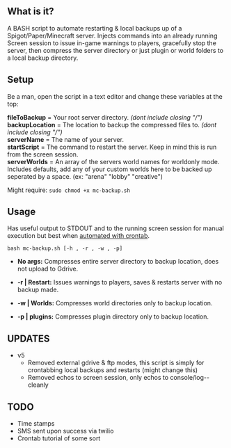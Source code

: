 ## What is it?
A BASH script to automate restarting & local backups up of a Spigot/Paper/Minecraft server. Injects commands into an already running Screen session to issue in-game warnings to players, gracefully stop the server, then compress the server directory or just plugin or world folders to a local backup directory.

## Setup    
Be a man, open the script in a text editor and change these variables at the top:  

**fileToBackup** = Your root server directory. *(dont include closing "/")*  
**backupLocation** = The location to backup the compressed files to. *(dont include closing "/")*   
**serverName** = The name of your server.  
**startScript** = The command to restart the server. Keep in mind this is run from the screen session.  
**serverWorlds** = An array of the servers world names for worldonly mode. Includes defaults, add any of your custom worlds here to be backed up seperated by a space. (ex: "arena" "lobby" "creative")  

Might require: ``sudo chmod +x mc-backup.sh``  

## Usage  

Has useful output to STDOUT and to the running screen session for manual execution but best when [automated with crontab](https://www.liquidweb.com/kb/create-a-cron-task-in-ubuntu-16-04/).

``bash mc-backup.sh [-h , -r , -w , -p] ``

- **No args:** Compresses entire server directory to backup location, does not upload to Gdrive.  

- **-r | Restart:** Issues warnings to players, saves & restarts server with no backup made.  

- **-w | Worlds:** Compresses world directories only  to backup location.   

- **-p | plugins:** Compresses plugin directory only to backup location.    

## UPDATES
- v5
	- Removed external gdrive & ftp modes, this script is simply for crontabbing local backups and restarts (might change this)
	- Removed echos to screen session, only echos to console/log--cleanly

## TODO
- Time stamps
- SMS sent upon success via twilio
- Crontab tutorial of some sort
